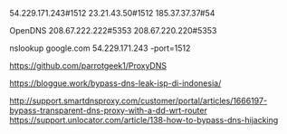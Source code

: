 54.229.171.243#1512
23.21.43.50#1512
185.37.37.37#54

OpenDNS
208.67.222.222#5353
208.67.220.220#5353

nslookup google.com 54.229.171.243 -port=1512

https://github.com/parrotgeek1/ProxyDNS

https://bloggue.work/bypass-dns-leak-isp-di-indonesia/

http://support.smartdnsproxy.com/customer/portal/articles/1666197-bypass-transparent-dns-proxy-with-a-dd-wrt-router
https://support.unlocator.com/article/138-how-to-bypass-dns-hijacking